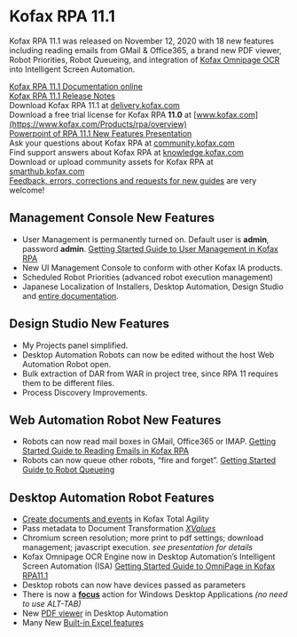 # Kofax RPA 11.1
Kofax RPA 11.1 was released on November 12, 2020 with 18 new features including reading emails from GMail & Office365, a brand new PDF viewer, Robot Priorities, Robot Queueing, and integration of [Kofax Omnipage OCR](https://www.kofax.com/Products/omnipage) into Intelligent Screen Automation.  

[Kofax RPA 11.1 Documentation online](https://docshield.kofax.com/Portal/Products/en_US/RPA/11.1.0_vwsnqu4c9o/RPA.htm)  
[Kofax RPA 11.1 Release Notes](https://docshield.kofax.com/RPA/en_US/11.1.0_vwsnqu4c9o/print/KofaxRPAReleaseNotes_11.1.0_EN.pdf)  
Download Kofax RPA 11.1 at [delivery.kofax.com](https://delivery.kofax.com)  
Download a free trial license for Kofax RPA **11.0** at [www.kofax.com](https://www.kofax.com/Products/rpa/overview)  
[Powerpoint of RPA 11.1 New Features Presentation](https://github.com/KofaxRPA/RPA-11.1/raw/main/Whats%20new%20Kofax%20RPA%2011.1%20_%20partner.pptx)  
Ask your questions about Kofax RPA at [community.kofax.com](https://community.kofax.com/)  
Find support answers about Kofax RPA at [knowledge.kofax.com](https://knowledge.kofax.com/Robotic_Process_Automation)  
Download or upload community assets for Kofax RPA at [smarthub.kofax.com](https://smarthub.kofax.com/apps/?product=Kofax+RPA)  
[Feedback, errors, corrections and requests for new guides](https://github.com/KofaxRPA/RPA-11.1/issues/new) are very welcome!  

## Management Console New Features
* User Management is permanently turned on. Default user is **admin**, password **admin**. [Getting Started Guide to User Management in Kofax RPA](https://github.com/KofaxRPA/RPA-11.1/blob/main/UserManagement.md#user-management-in-kofax-rpa-111)
* New UI Management Console to conform with other Kofax IA products.
* Scheduled Robot Priorities (advanced robot execution management)
* Japanese Localization of Installers, Desktop Automation, Design Studio and [entire documentation](https://docshield.kofax.com/Portal/Products/ja_JA/RPA/11.1.0_vwsnqu4c9o/RPA.htm).
## Design Studio New Features
* My Projects panel simplified.
* Desktop Automation Robots can now be edited without the host Web Automation Robot open.
* Bulk extraction of DAR from WAR in project tree, since RPA 11 requires them to be different files.
* Process Discovery Improvements.
## Web Automation Robot New Features
* Robots can now read mail boxes in GMail, Office365 or IMAP. [Getting Started Guide to Reading Emails in Kofax RPA](https://github.com/KofaxRPA/RPA-11.1/blob/main/Enhanced%20Email%20Integration.md#enhanced-email-integration-in-kofax-rpa-111) 
* Robots can now queue other robots, “fire and forget”. [Getting Started Guide to Robot Queueing](https://github.com/KofaxRPA/RPA-11.1/blob/main/RobotQueueing.md#robot-queueing-in-kofax-rpa)
## Desktop Automation Robot Features
* [Create documents and events](https://docshield.kofax.com/RPA/en_US/11.1.0_vwsnqu4c9o/help/kap_help/designstudio/c_das_ktastep.html#c_das_ktastep) in Kofax Total Agility
* Pass metadata to Document Transformation *[XValues](https://docshield.kofax.com/RPA/en_US/11.1.0_vwsnqu4c9o/help/kap_help/designstudio/c_das_dtsstep.html?h=xvalues)*
* Chromium  screen resolution; more print to pdf settings; download management; javascript execution. *see presentation for details*
* Kofax Omnipage OCR Engine now in Desktop Automation’s Intelligent Screen Automation (ISA) [Getting Started Guide to OmniPage in Kofax RPA11.1](https://github.com/KofaxRPA/RPA-11.1/blob/main/OmniPageOCR.md#omnipage-ocr)  
* Desktop robots can now have devices passed as parameters
* There is now a [**focus**](https://docshield.kofax.com/RPA/en_US/11.1.0_vwsnqu4c9o/help/kap_help/designstudio/c_focus.html?h=focus) action for Windows Desktop Applications *(no need to use ALT-TAB)*
* New [PDF viewer](https://docshield.kofax.com/RPA/en_US/11.1.0_vwsnqu4c9o/help/kap_help/designstudio/c_pdfextract.html?h=pdf%20viewer) in Desktop Automation
* Many New [Built-in Excel features](https://docshield.kofax.com/RPA/en_US/11.1.0_vwsnqu4c9o/help/kap_help/designstudio/c_builtinexcel.html?h=built-in%20excel)

